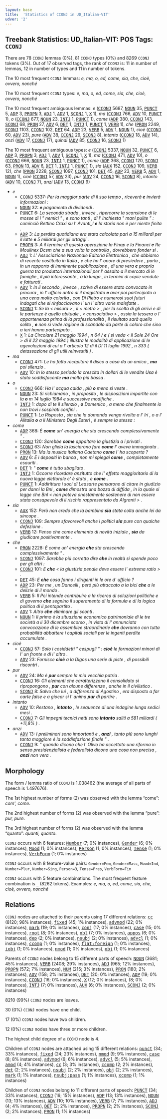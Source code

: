 ```yaml
---
layout: base
title:  'Statistics of CCONJ in UD_Italian-VIT'
udver: '2'
---
```


## Treebank Statistics: UD_Italian-VIT: POS Tags: `CCONJ`

There are 78 `CCONJ` lemmas (0%), 81 `CCONJ` types (0%) and 8269 `CCONJ` tokens (3%).
Out of 17 observed tags, the rank of `CCONJ` is: 11 in number of lemmas, 12 in number of types and 11 in number of tokens.

The 10 most frequent `CCONJ` lemmas: <em>e, ma, o, ed, come, sia, che, cioè, ovvero, nonché</em>

The 10 most frequent `CCONJ` types:  <em>e, ma, o, ed, come, sia, che, cioè, ovvero, nonché</em>

The 10 most frequent ambiguous lemmas: <em>e</em> (<tt><a href="it_vit-pos-CCONJ.html">CCONJ</a></tt> 5687, <tt><a href="it_vit-pos-NOUN.html">NOUN</a></tt> 35, <tt><a href="it_vit-pos-PUNCT.html">PUNCT</a></tt> 5, <tt><a href="it_vit-pos-ADP.html">ADP</a></tt> 3, <tt><a href="it_vit-pos-PROPN.html">PROPN</a></tt> 3, <tt><a href="it_vit-pos-ADJ.html">ADJ</a></tt> 1, <tt><a href="it_vit-pos-ADV.html">ADV</a></tt> 1, <tt><a href="it_vit-pos-SCONJ.html">SCONJ</a></tt> 1, <tt><a href="it_vit-pos-X.html">X</a></tt> 1), <em>ma</em> (<tt><a href="it_vit-pos-CCONJ.html">CCONJ</a></tt> 766, <tt><a href="it_vit-pos-ADV.html">ADV</a></tt> 10, <tt><a href="it_vit-pos-PUNCT.html">PUNCT</a></tt> 1), <em>o</em> (<tt><a href="it_vit-pos-CCONJ.html">CCONJ</a></tt> 677, <tt><a href="it_vit-pos-NOUN.html">NOUN</a></tt> 23, <tt><a href="it_vit-pos-INTJ.html">INTJ</a></tt> 1, <tt><a href="it_vit-pos-PUNCT.html">PUNCT</a></tt> 1), <em>come</em> (<tt><a href="it_vit-pos-ADP.html">ADP</a></tt> 380, <tt><a href="it_vit-pos-CCONJ.html">CCONJ</a></tt> 143, <tt><a href="it_vit-pos-SCONJ.html">SCONJ</a></tt> 68, <tt><a href="it_vit-pos-PRON.html">PRON</a></tt> 27, <tt><a href="it_vit-pos-ADV.html">ADV</a></tt> 6, <tt><a href="it_vit-pos-DET.html">DET</a></tt> 1, <tt><a href="it_vit-pos-INTJ.html">INTJ</a></tt> 1, <tt><a href="it_vit-pos-PUNCT.html">PUNCT</a></tt> 1, <tt><a href="it_vit-pos-VERB.html">VERB</a></tt> 1), <em>che</em> (<tt><a href="it_vit-pos-PRON.html">PRON</a></tt> 2249, <tt><a href="it_vit-pos-SCONJ.html">SCONJ</a></tt> 1103, <tt><a href="it_vit-pos-CCONJ.html">CCONJ</a></tt> 102, <tt><a href="it_vit-pos-DET.html">DET</a></tt> 64, <tt><a href="it_vit-pos-ADP.html">ADP</a></tt> 23, <tt><a href="it_vit-pos-VERB.html">VERB</a></tt> 5, <tt><a href="it_vit-pos-ADV.html">ADV</a></tt> 1, <tt><a href="it_vit-pos-NOUN.html">NOUN</a></tt> 1), <em>cioè</em> (<tt><a href="it_vit-pos-CCONJ.html">CCONJ</a></tt> 60, <tt><a href="it_vit-pos-ADV.html">ADV</a></tt> 23), <em>pure</em> (<tt><a href="it_vit-pos-ADV.html">ADV</a></tt> 38, <tt><a href="it_vit-pos-CCONJ.html">CCONJ</a></tt> 29, <tt><a href="it_vit-pos-SCONJ.html">SCONJ</a></tt> 8), <em>intanto</em> (<tt><a href="it_vit-pos-CCONJ.html">CCONJ</a></tt> 18, <tt><a href="it_vit-pos-ADV.html">ADV</a></tt> 14), <em>anzi</em> (<tt><a href="it_vit-pos-ADV.html">ADV</a></tt> 17, <tt><a href="it_vit-pos-CCONJ.html">CCONJ</a></tt> 17), <em>quindi</em> (<tt><a href="it_vit-pos-ADV.html">ADV</a></tt> 85, <tt><a href="it_vit-pos-CCONJ.html">CCONJ</a></tt> 16, <tt><a href="it_vit-pos-SCONJ.html">SCONJ</a></tt> 1)

The 10 most frequent ambiguous types:  <em>e</em> (<tt><a href="it_vit-pos-CCONJ.html">CCONJ</a></tt> 5337, <tt><a href="it_vit-pos-NOUN.html">NOUN</a></tt> 32, <tt><a href="it_vit-pos-PUNCT.html">PUNCT</a></tt> 6, <tt><a href="it_vit-pos-ADP.html">ADP</a></tt> 3, <tt><a href="it_vit-pos-PROPN.html">PROPN</a></tt> 3, <tt><a href="it_vit-pos-ADJ.html">ADJ</a></tt> 1, <tt><a href="it_vit-pos-ADV.html">ADV</a></tt> 1, <tt><a href="it_vit-pos-SCONJ.html">SCONJ</a></tt> 1, <tt><a href="it_vit-pos-X.html">X</a></tt> 1), <em>ma</em> (<tt><a href="it_vit-pos-CCONJ.html">CCONJ</a></tt> 471, <tt><a href="it_vit-pos-ADV.html">ADV</a></tt> 10), <em>o</em> (<tt><a href="it_vit-pos-CCONJ.html">CCONJ</a></tt> 666, <tt><a href="it_vit-pos-NOUN.html">NOUN</a></tt> 23, <tt><a href="it_vit-pos-INTJ.html">INTJ</a></tt> 1, <tt><a href="it_vit-pos-PUNCT.html">PUNCT</a></tt> 1), <em>come</em> (<tt><a href="it_vit-pos-ADP.html">ADP</a></tt> 368, <tt><a href="it_vit-pos-CCONJ.html">CCONJ</a></tt> 120, <tt><a href="it_vit-pos-SCONJ.html">SCONJ</a></tt> 63, <tt><a href="it_vit-pos-PRON.html">PRON</a></tt> 13, <tt><a href="it_vit-pos-ADV.html">ADV</a></tt> 6, <tt><a href="it_vit-pos-DET.html">DET</a></tt> 1, <tt><a href="it_vit-pos-INTJ.html">INTJ</a></tt> 1, <tt><a href="it_vit-pos-PUNCT.html">PUNCT</a></tt> 1), <em>sia</em> (<tt><a href="it_vit-pos-AUX.html">AUX</a></tt> 152, <tt><a href="it_vit-pos-CCONJ.html">CCONJ</a></tt> 109, <tt><a href="it_vit-pos-VERB.html">VERB</a></tt> 12), <em>che</em> (<tt><a href="it_vit-pos-PRON.html">PRON</a></tt> 2228, <tt><a href="it_vit-pos-SCONJ.html">SCONJ</a></tt> 1097, <tt><a href="it_vit-pos-CCONJ.html">CCONJ</a></tt> 101, <tt><a href="it_vit-pos-DET.html">DET</a></tt> 45, <tt><a href="it_vit-pos-ADP.html">ADP</a></tt> 23, <tt><a href="it_vit-pos-VERB.html">VERB</a></tt> 5, <tt><a href="it_vit-pos-ADV.html">ADV</a></tt> 1, <tt><a href="it_vit-pos-NOUN.html">NOUN</a></tt> 1), <em>cioè</em> (<tt><a href="it_vit-pos-CCONJ.html">CCONJ</a></tt> 57, <tt><a href="it_vit-pos-ADV.html">ADV</a></tt> 23), <em>pur</em> (<tt><a href="it_vit-pos-ADV.html">ADV</a></tt> 24, <tt><a href="it_vit-pos-CCONJ.html">CCONJ</a></tt> 16, <tt><a href="it_vit-pos-SCONJ.html">SCONJ</a></tt> 8), <em>intanto</em> (<tt><a href="it_vit-pos-ADV.html">ADV</a></tt> 10, <tt><a href="it_vit-pos-CCONJ.html">CCONJ</a></tt> 7), <em>anzi</em> (<tt><a href="it_vit-pos-ADV.html">ADV</a></tt> 13, <tt><a href="it_vit-pos-CCONJ.html">CCONJ</a></tt> 9)


* <em>e</em>
  * <tt><a href="it_vit-pos-CCONJ.html">CCONJ</a></tt> 5337: <em>Per la maggior parte di il suo tempo , riceverà <b>e</b> invierà informazioni :</em>
  * <tt><a href="it_vit-pos-NOUN.html">NOUN</a></tt> 32: <em><b>e</b> pagamento di dividendi .</em>
  * <tt><a href="it_vit-pos-PUNCT.html">PUNCT</a></tt> 6: <em>La seconda strada , invece , ripercorre la scansione di le mosse di i " nemici " , e sono tanti , di l' inchiesta " mani pulite " : cominciò Bettino Craxi su l' Avanti_! <b>e</b> la storia non è per niente finita .</em>
  * <tt><a href="it_vit-pos-ADP.html">ADP</a></tt> 3: <em>La perdita quotidiana era stata calcolata pari a 15 miliardi per il latte <b>e</b> 5 miliardi per gli ortaggi .</em>
  * <tt><a href="it_vit-pos-PROPN.html">PROPN</a></tt> 3: <em>A il termine di questa operazione la Finap e la Financi <b>e</b> Re Moulinex Dcsm che a sua volta la controlla , dovrebbero fonder si .</em>
  * <tt><a href="it_vit-pos-ADJ.html">ADJ</a></tt> 1: <em>L' Associazione Nazionale Editoria Elettronica , che abbiamo di recente costituito in Italia , e che ho l' onore di presiedere , parla , in un rapporto di imminente pubblicazione , di una vera <b>e</b> propria guerra tra produttori internazionali per l' assalto a il mercato di le famiglie , il più interessante , a la lunga , in termini di copie vendute e fatturati .</em>
  * <tt><a href="it_vit-pos-ADV.html">ADV</a></tt> 1: <em>In il secondo , invece , scrive di essere stato convocato in procura , in l' ufficio antro di il magistrato <b>e</b> aver poi partecipato a una cena molto colorita , con Di Pietro e numerosi suoi futuri indagati che si rinfacciavano l' un l' altro varie malefatte .</em>
  * <tt><a href="it_vit-pos-SCONJ.html">SCONJ</a></tt> 1: <em>Se la < misura > , il < metro > , per la scelta di gli arrivi e di le partenze è quello abituale , < consociativo > , ossia la tessera o l' appartenenza prima di la professionalità , il risultato sarà quello solito , <b>e</b> non si vede ragione di scandalo da parte di coloro che sino a ieri hanno partecipato .</em>
  * <tt><a href="it_vit-pos-X.html">X</a></tt> 1: <em>La Circolare 21 maggio 1994 , n 64 / <b>e</b> ( si veda < il Sole 24 Ore > di il 22 maggio 1994 ) illustra le modalità di applicazione di le agevolazioni di cui a l' articolo 12 di il Dl 11 luglio 1992 , n 333 ( detassazione di gli utili reinvestiti ) .</em>
* <em>ma</em>
  * <tt><a href="it_vit-pos-CCONJ.html">CCONJ</a></tt> 471: <em>Le ho fatto recapitare il disco a casa da un amico , <b>ma</b> poi silenzio .</em>
  * <tt><a href="it_vit-pos-ADV.html">ADV</a></tt> 10: <em>In lo stesso periodo la crescita in dollari di le vendite Usa è stata soddisfacente <b>ma</b> molto più bassa .</em>
* <em>o</em>
  * <tt><a href="it_vit-pos-CCONJ.html">CCONJ</a></tt> 666: <em>Ha l' acqua calda , più <b>o</b> meno si veste .</em>
  * <tt><a href="it_vit-pos-NOUN.html">NOUN</a></tt> 23: <em>Si richiamano , in proposito , le disposizioni impartite con la <b>o</b> m 14 luglio 1984 e successive modifiche .</em>
  * <tt><a href="it_vit-pos-INTJ.html">INTJ</a></tt> 1: <em>dopo di te il silenzio , <b>o</b> Domenico , a meno che finalmente io non trovi i sospirati confini .</em>
  * <tt><a href="it_vit-pos-PUNCT.html">PUNCT</a></tt> 1: <em>La Risposta , sia che la domanda venga rivolta a l' Iri , o a l' Alitalia <b>o</b> a il Ministero Degli Esteri , è sempre la stessa :</em>
* <em>come</em>
  * <tt><a href="it_vit-pos-ADP.html">ADP</a></tt> 368: <em>È <b>come</b> un' energia che sta crescendo complessivamente " .</em>
  * <tt><a href="it_vit-pos-CCONJ.html">CCONJ</a></tt> 120: <em>Sarebbe <b>come</b> appaltare la giustizia a i privati .</em>
  * <tt><a href="it_vit-pos-SCONJ.html">SCONJ</a></tt> 63: <em>Non gliela la lasciarono fare <b>come</b> l' aveva immaginata .</em>
  * <tt><a href="it_vit-pos-PRON.html">PRON</a></tt> 13: <em>Ma la musica italiana Caetano <b>come</b> l' ha scoperta ?</em>
  * <tt><a href="it_vit-pos-ADV.html">ADV</a></tt> 6: <em>E i depositi in banca , non mi spiegai <b>come</b> , completamente esauriti .</em>
  * <tt><a href="it_vit-pos-DET.html">DET</a></tt> 1: <em>" <b>come</b> è tutto sbagliato .</em>
  * <tt><a href="it_vit-pos-INTJ.html">INTJ</a></tt> 1: <em>Occorre ricordare anzitutto che l' effetto maggioritario di la nuova legge elettorale c' è stato , e <b>come</b> .</em>
  * <tt><a href="it_vit-pos-PUNCT.html">PUNCT</a></tt> 1: <em>Addirittura i soci di Leasarte pensarono di citare in giudizio per danni la Bnl , <b>come</b> dimostra una bozza di diffida , in la quale si legge che Bnl < non poteva onestamente sostenere di non essere stata consapevole di il rischio rappresentato da Algranti > .</em>
* <em>sia</em>
  * <tt><a href="it_vit-pos-AUX.html">AUX</a></tt> 152: <em>Però non credo che la bambina <b>sia</b> stata colta anche lei da sincope .</em>
  * <tt><a href="it_vit-pos-CCONJ.html">CCONJ</a></tt> 109: <em>Sempre sfavorevoli anche i politici <b>sia</b> pure con qualche defezione .</em>
  * <tt><a href="it_vit-pos-VERB.html">VERB</a></tt> 12: <em>Penso che come elemento di novità iniziale , <b>sia</b> da giudicare positivamente .</em>
* <em>che</em>
  * <tt><a href="it_vit-pos-PRON.html">PRON</a></tt> 2228: <em>È come un' energia <b>che</b> sta crescendo complessivamente " .</em>
  * <tt><a href="it_vit-pos-SCONJ.html">SCONJ</a></tt> 1097: <em>Sarebbe più corretto dire <b>che</b> in realtà si spende poco per gli altri :</em>
  * <tt><a href="it_vit-pos-CCONJ.html">CCONJ</a></tt> 101: <em>E <b>che</b> < la giustizia penale deve essere l' estrema ratio > .</em>
  * <tt><a href="it_vit-pos-DET.html">DET</a></tt> 45: <em>E <b>che</b> cosa fanno i dirigenti in le ore d' ufficio ?</em>
  * <tt><a href="it_vit-pos-ADP.html">ADP</a></tt> 23: <em>Per me , un Dancelli , però più attaccato a la bici <b>che</b> a le delizie di il mondo .</em>
  * <tt><a href="it_vit-pos-VERB.html">VERB</a></tt> 5: <em>Il Pci intende contribuire a la ricerca di soluzioni politiche e di governo <b>che</b> segnino il superamento di la formula e di la logica politica di il pentapartito .</em>
  * <tt><a href="it_vit-pos-ADV.html">ADV</a></tt> 1: <em>Altro <b>che</b> eliminare gli sconti .</em>
  * <tt><a href="it_vit-pos-NOUN.html">NOUN</a></tt> 1: <em>Il primo è la situazione economico patrimoniale di le tre società a il 30 dicembre scorso , in vista di l' annunciata convocazione di le assemblee straordinarie <b>che</b> dovranno con tutta probabilità abbattere i capitali sociali per le ingenti perdite accumulate .</em>
* <em>cioè</em>
  * <tt><a href="it_vit-pos-CCONJ.html">CCONJ</a></tt> 57: <em>Solo i cosiddetti " cespugli " : <b>cioè</b> le formazioni minori di l' un fronte e di l' altro .</em>
  * <tt><a href="it_vit-pos-ADV.html">ADV</a></tt> 23: <em>Fornisce <b>cioè</b> a la Digos una serie di piste , di possibili riscontri .</em>
* <em>pur</em>
  * <tt><a href="it_vit-pos-ADV.html">ADV</a></tt> 24: <em>Ma è <b>pur</b> sempre la mia vecchia patria .</em>
  * <tt><a href="it_vit-pos-CCONJ.html">CCONJ</a></tt> 16: <em>Gli elementi che caratterizzano il consolidato si ripropongono , <b>pur</b> con alcune differenze , anche in il civilistico .</em>
  * <tt><a href="it_vit-pos-SCONJ.html">SCONJ</a></tt> 8: <em>Salvo che lui , a differenza di Agostino , era disposto a far carte false e a giocar si l' anima <b>pur</b> di partire .</em>
* <em>intanto</em>
  * <tt><a href="it_vit-pos-ADV.html">ADV</a></tt> 10: <em>Restano , <b>intanto</b> , le sequenze di una indagine lunga sedici mesi .</em>
  * <tt><a href="it_vit-pos-CCONJ.html">CCONJ</a></tt> 7: <em>Gli impegni tecnici netti sono <b>intanto</b> saliti a 581 miliardi ( +11,8% ) .</em>
* <em>anzi</em>
  * <tt><a href="it_vit-pos-ADV.html">ADV</a></tt> 13: <em>I preliminari sono importanti e , <b>anzi</b> , tanto più sono lunghi tanta maggiore è la soddisfazione finale " .</em>
  * <tt><a href="it_vit-pos-CCONJ.html">CCONJ</a></tt> 9: <em>" quando dicono che l' Olivo ha accettato una riforma in senso presidenzialista e federalista dicono una cosa non precisa , <b>anzi</b> non vera .</em>

## Morphology

The form / lemma ratio of `CCONJ` is 1.038462 (the average of all parts of speech is 1.497676).

The 1st highest number of forms (2) was observed with the lemma “come”: <em>com', come</em>.

The 2nd highest number of forms (2) was observed with the lemma “pure”: <em>pur, pure</em>.

The 3rd highest number of forms (2) was observed with the lemma “quanto”: <em>quanti, quanto</em>.

`CCONJ` occurs with 6 features: <tt><a href="it_vit-feat-Number.html">Number</a></tt> (7; 0% instances), <tt><a href="it_vit-feat-Gender.html">Gender</a></tt> (6; 0% instances), <tt><a href="it_vit-feat-Mood.html">Mood</a></tt> (1; 0% instances), <tt><a href="it_vit-feat-Person.html">Person</a></tt> (1; 0% instances), <tt><a href="it_vit-feat-Tense.html">Tense</a></tt> (1; 0% instances), <tt><a href="it_vit-feat-VerbForm.html">VerbForm</a></tt> (1; 0% instances)

`CCONJ` occurs with 8 feature-value pairs: `Gender=Fem`, `Gender=Masc`, `Mood=Ind`, `Number=Plur`, `Number=Sing`, `Person=3`, `Tense=Pres`, `VerbForm=Fin`

`CCONJ` occurs with 5 feature combinations.
The most frequent feature combination is `_` (8262 tokens).
Examples: <em>e, ma, o, ed, come, sia, che, cioè, ovvero, nonché</em>


## Relations

`CCONJ` nodes are attached to their parents using 17 different relations: <tt><a href="it_vit-dep-cc.html">cc</a></tt> (8120; 98% instances), <tt><a href="it_vit-dep-fixed.html">fixed</a></tt> (45; 1% instances), <tt><a href="it_vit-dep-advmod.html">advmod</a></tt> (22; 0% instances), <tt><a href="it_vit-dep-mark.html">mark</a></tt> (19; 0% instances), <tt><a href="it_vit-dep-conj.html">conj</a></tt> (17; 0% instances), <tt><a href="it_vit-dep-case.html">case</a></tt> (15; 0% instances), <tt><a href="it_vit-dep-root.html">root</a></tt> (8; 0% instances), <tt><a href="it_vit-dep-obl.html">obl</a></tt> (7; 0% instances), <tt><a href="it_vit-dep-appos.html">appos</a></tt> (6; 0% instances), <tt><a href="it_vit-dep-dep.html">dep</a></tt> (2; 0% instances), <tt><a href="it_vit-dep-nsubj.html">nsubj</a></tt> (2; 0% instances), <tt><a href="it_vit-dep-advcl.html">advcl</a></tt> (1; 0% instances), <tt><a href="it_vit-dep-ccomp.html">ccomp</a></tt> (1; 0% instances), <tt><a href="it_vit-dep-flat-foreign.html">flat:foreign</a></tt> (1; 0% instances), <tt><a href="it_vit-dep-iobj.html">iobj</a></tt> (1; 0% instances), <tt><a href="it_vit-dep-nmod.html">nmod</a></tt> (1; 0% instances), <tt><a href="it_vit-dep-obj.html">obj</a></tt> (1; 0% instances)

Parents of `CCONJ` nodes belong to 15 different parts of speech: <tt><a href="it_vit-pos-NOUN.html">NOUN</a></tt> (3681; 45% instances), <tt><a href="it_vit-pos-VERB.html">VERB</a></tt> (2408; 29% instances), <tt><a href="it_vit-pos-ADJ.html">ADJ</a></tt> (965; 12% instances), <tt><a href="it_vit-pos-PROPN.html">PROPN</a></tt> (572; 7% instances), <tt><a href="it_vit-pos-NUM.html">NUM</a></tt> (215; 3% instances), <tt><a href="it_vit-pos-PRON.html">PRON</a></tt> (180; 2% instances), <tt><a href="it_vit-pos-ADV.html">ADV</a></tt> (158; 2% instances), <tt><a href="it_vit-pos-DET.html">DET</a></tt> (20; 0% instances), <tt><a href="it_vit-pos-ADP.html">ADP</a></tt> (19; 0% instances), <tt><a href="it_vit-pos-CCONJ.html">CCONJ</a></tt> (16; 0% instances), <tt><a href="it_vit-pos-X.html">X</a></tt> (12; 0% instances),  (8; 0% instances), <tt><a href="it_vit-pos-INTJ.html">INTJ</a></tt> (7; 0% instances), <tt><a href="it_vit-pos-AUX.html">AUX</a></tt> (6; 0% instances), <tt><a href="it_vit-pos-SCONJ.html">SCONJ</a></tt> (2; 0% instances)

8210 (99%) `CCONJ` nodes are leaves.

30 (0%) `CCONJ` nodes have one child.

17 (0%) `CCONJ` nodes have two children.

12 (0%) `CCONJ` nodes have three or more children.

The highest child degree of a `CCONJ` node is 4.

Children of `CCONJ` nodes are attached using 15 different relations: <tt><a href="it_vit-dep-punct.html">punct</a></tt> (34; 33% instances), <tt><a href="it_vit-dep-fixed.html">fixed</a></tt> (24; 23% instances), <tt><a href="it_vit-dep-nmod.html">nmod</a></tt> (9; 9% instances), <tt><a href="it_vit-dep-case.html">case</a></tt> (8; 8% instances), <tt><a href="it_vit-dep-advmod.html">advmod</a></tt> (6; 6% instances), <tt><a href="it_vit-dep-advcl.html">advcl</a></tt> (5; 5% instances), <tt><a href="it_vit-dep-amod.html">amod</a></tt> (4; 4% instances), <tt><a href="it_vit-dep-cc.html">cc</a></tt> (3; 3% instances), <tt><a href="it_vit-dep-ccomp.html">ccomp</a></tt> (2; 2% instances), <tt><a href="it_vit-dep-det.html">det</a></tt> (2; 2% instances), <tt><a href="it_vit-dep-nsubj.html">nsubj</a></tt> (2; 2% instances), <tt><a href="it_vit-dep-obj.html">obj</a></tt> (2; 2% instances), <tt><a href="it_vit-dep-mark.html">mark</a></tt> (1; 1% instances), <tt><a href="it_vit-dep-nsubj-pass.html">nsubj:pass</a></tt> (1; 1% instances), <tt><a href="it_vit-dep-xcomp.html">xcomp</a></tt> (1; 1% instances)

Children of `CCONJ` nodes belong to 11 different parts of speech: <tt><a href="it_vit-pos-PUNCT.html">PUNCT</a></tt> (34; 33% instances), <tt><a href="it_vit-pos-CCONJ.html">CCONJ</a></tt> (16; 15% instances), <tt><a href="it_vit-pos-ADP.html">ADP</a></tt> (13; 13% instances), <tt><a href="it_vit-pos-NOUN.html">NOUN</a></tt> (13; 13% instances), <tt><a href="it_vit-pos-ADV.html">ADV</a></tt> (10; 10% instances), <tt><a href="it_vit-pos-VERB.html">VERB</a></tt> (7; 7% instances), <tt><a href="it_vit-pos-ADJ.html">ADJ</a></tt> (4; 4% instances), <tt><a href="it_vit-pos-DET.html">DET</a></tt> (2; 2% instances), <tt><a href="it_vit-pos-PROPN.html">PROPN</a></tt> (2; 2% instances), <tt><a href="it_vit-pos-SCONJ.html">SCONJ</a></tt> (2; 2% instances), <tt><a href="it_vit-pos-PRON.html">PRON</a></tt> (1; 1% instances)

